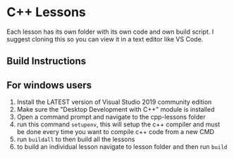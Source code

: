 # C++ Lessons

Each lesson has its own folder with its own code and own build script.
I suggest cloning this so you can view it in a text editor like VS Code.

## Build Instructions
For windows users
------
1. Install the LATEST version of Visual Studio 2019 community edition
2. Make sure the "Desktop Development with C++" module is installed
3. Open a command prompt and navigate to the cpp-lessons folder
4. run this command `setupenv`, this will setup the c++ compiler and must be done every time you want to compile c++ code from a new CMD
5. run `buildall` to then build all the lessons
6. to build an individual lesson navigate to lesson folder and then run `build`